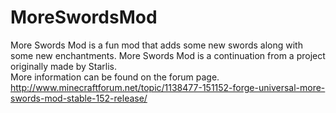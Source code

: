 MoreSwordsMod
=============

More Swords Mod is a fun mod that adds some new swords along with some new enchantments. More Swords Mod is a continuation from a project originally made by Starlis.  
More information can be found on the forum page. http://www.minecraftforum.net/topic/1138477-151152-forge-universal-more-swords-mod-stable-152-release/
